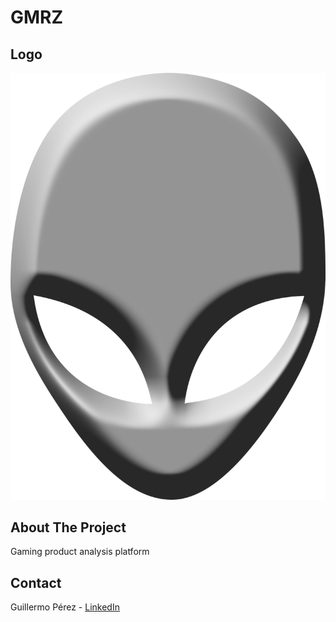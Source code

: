 <div id="top"></div>

# GMRZ

## Logo

<div align="center">
    <img src="./img/logo.png" alt="Logo">
</div>


## About The Project

Gaming product analysis platform


## Contact

Guillermo Pérez - [LinkedIn](https://linkedin.com/in/guillermo-perez-fuentes)